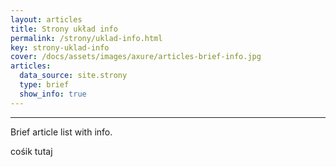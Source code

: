 ```yaml
---
layout: articles
title: Strony układ info 
permalink: /strony/uklad-info.html
key: strony-uklad-info
cover: /docs/assets/images/axure/articles-brief-info.jpg
articles:
  data_source: site.strony
  type: brief
  show_info: true
---
```


<div class="article__content" markdown="1">

---

Brief article list with info.

<!--more-->
cośik tutaj

</div>
